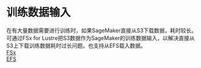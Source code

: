 # 训练数据输入
在有大量数据需要进行训练时，如果SageMaker直接从S3下载数据，耗时较长。可通过FSx for Lustre把S3数据作为SageMaker的训练数据输入，以解决直接从S3上下载训练数据耗时过长问题。也支持从EFS载入数据。  
[FSx](FSx.ipynb)  
[EFS](EFS.ipynb)